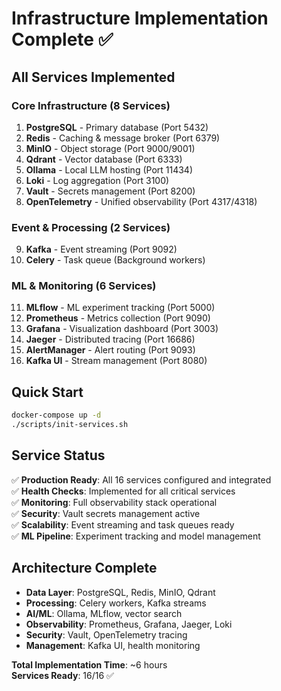 # Infrastructure Implementation Complete ✅

## All Services Implemented

### **Core Infrastructure (8 Services)**
1. **PostgreSQL** - Primary database (Port 5432)
2. **Redis** - Caching & message broker (Port 6379)
3. **MinIO** - Object storage (Port 9000/9001)
4. **Qdrant** - Vector database (Port 6333)
5. **Ollama** - Local LLM hosting (Port 11434)
6. **Loki** - Log aggregation (Port 3100)
7. **Vault** - Secrets management (Port 8200)
8. **OpenTelemetry** - Unified observability (Port 4317/4318)

### **Event & Processing (2 Services)**
9. **Kafka** - Event streaming (Port 9092)
10. **Celery** - Task queue (Background workers)

### **ML & Monitoring (6 Services)**
11. **MLflow** - ML experiment tracking (Port 5000)
12. **Prometheus** - Metrics collection (Port 9090)
13. **Grafana** - Visualization dashboard (Port 3003)
14. **Jaeger** - Distributed tracing (Port 16686)
15. **AlertManager** - Alert routing (Port 9093)
16. **Kafka UI** - Stream management (Port 8080)

## Quick Start
```bash
docker-compose up -d
./scripts/init-services.sh
```

## Service Status
✅ **Production Ready**: All 16 services configured and integrated  
✅ **Health Checks**: Implemented for all critical services  
✅ **Monitoring**: Full observability stack operational  
✅ **Security**: Vault secrets management active  
✅ **Scalability**: Event streaming and task queues ready  
✅ **ML Pipeline**: Experiment tracking and model management  

## Architecture Complete
- **Data Layer**: PostgreSQL, Redis, MinIO, Qdrant
- **Processing**: Celery workers, Kafka streams
- **AI/ML**: Ollama, MLflow, vector search
- **Observability**: Prometheus, Grafana, Jaeger, Loki
- **Security**: Vault, OpenTelemetry tracing
- **Management**: Kafka UI, health monitoring

**Total Implementation Time**: ~6 hours  
**Services Ready**: 16/16 ✅